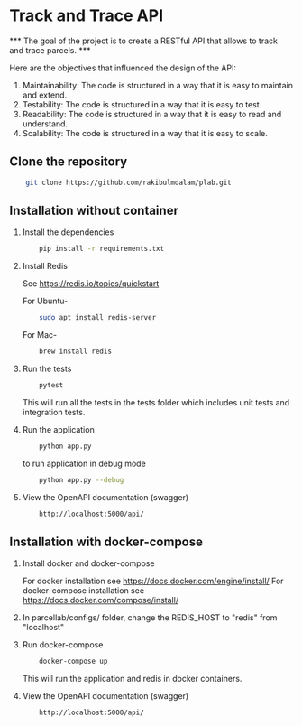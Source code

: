# Track and Trace API

*** The goal of the project is to create a RESTful API that allows to track and trace parcels. ***

Here are the objectives that influenced the design of the API:

1. Maintainability: The code is structured in a way that it is easy to maintain and extend.
2. Testability: The code is structured in a way that it is easy to test.
3. Readability: The code is structured in a way that it is easy to read and understand.
4. Scalability: The code is structured in a way that it is easy to scale.


## Clone the repository
    
```bash
    git clone https://github.com/rakibulmdalam/plab.git
```

## Installation without container

1. Install the dependencies

    ```bash
        pip install -r requirements.txt
    ```

2. Install Redis

    See https://redis.io/topics/quickstart

    For Ubuntu-
    ```bash
        sudo apt install redis-server
    ```
    For Mac-
    ```bash
        brew install redis
    ```

3. Run the tests

    ```bash
        pytest
    ```

    This will run all the tests in the tests folder which includes unit tests and integration tests.


4. Run the application

    ```bash
        python app.py
    ```

    to run application in debug mode

    ```bash
        python app.py --debug
    ```


5. View the OpenAPI documentation (swagger)

    ```bash
        http://localhost:5000/api/
    ```


## Installation with docker-compose

1. Install docker and docker-compose

    For docker installation see https://docs.docker.com/engine/install/
    For docker-compose installation see https://docs.docker.com/compose/install/

2. In parcellab/configs/ folder, change the REDIS_HOST to "redis" from "localhost"

3. Run docker-compose 

    ```bash
        docker-compose up
    ```

    This will run the application and redis in docker containers.

4. View the OpenAPI documentation (swagger)

    ```bash
        http://localhost:5000/api/
    ```